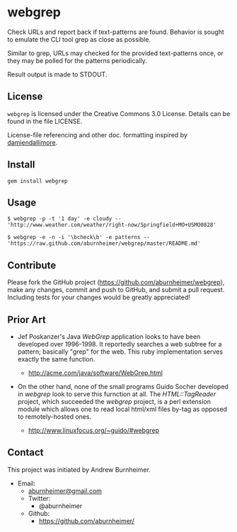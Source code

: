 webgrep
=======

Check URLs and report back if text-patterns are found.  Behavior is
sought to emulate the CLI tool grep as close as possible.

Similar to grep, URLs may checked for the provided text-patterns once,
or they may be polled for the patterns periodically.

Result output is made to STDOUT.
                                                                         
License
-------

`webgrep` is licensed under the Creative Commons 3.0 License.  Details
can be found in the file LICENSE.

License-file referencing and other doc. formatting inspired by
[damiendallimore](https://github.com/damiendallimore "damiendallimore on GitHub").

Install
-------

    gem install webgrep

Usage
-----
```shell
$ webgrep -p -t '1 day' -e cloudy -- 'http://www.weather.com/weather/right-now/Springfield+MO+USMO0828'

$ webgrep -e -n -i '\bcheck\b' -e patterns -- 'https://raw.github.com/aburnheimer/webgrep/master/README.md'
```

Contribute
----------

Please fork the GitHub project (https://github.com/aburnheimer/webgrep),
make any changes, commit and push to GitHub, and submit a pull request.
Including tests for your changes would be greatly appreciated!

Prior Art
---------

* Jef Poskanzer's Java _WebGrep_ application looks to have been developed
  over 1996-1998. It reportedly searches a web subtree for a pattern;
  basically "grep" for the web.  This ruby implementation serves exactly
  the same function.
  * http://acme.com/java/software/WebGrep.html

* On the other hand, none of the small programs Guido Socher developed
  in _webgrep_ look to serve this furnction at all.  The
  _HTML::TagReader_ project, which succeeded the _webgrep_ project, is a
  perl extension module which allows one to read local html/xml files
  by-tag as opposed to remotely-hosted ones.
  * http://www.linuxfocus.org/~guido/#webgrep

Contact
-------

This project was initiated by Andrew Burnheimer.

* Email:
  * aburnheimer@gmail.com
  * Twitter:
    * @aburnheimer
  * Github:
    * https://github.com/aburnheimer/
